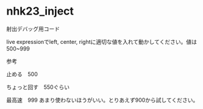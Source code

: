 # nhk23_inject

射出デバッグ用コード

live expressionでleft, center, rightに適切な値を入れて動かしてください。値は500~999

参考

止める　500

ちょっと回す　550ぐらい

最高速　999 あまり使わないほうがいい。とりあえず900から試してください。
